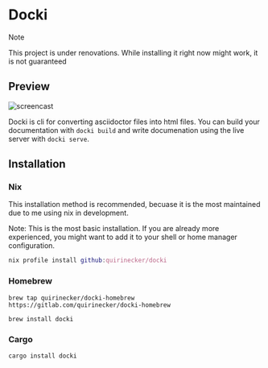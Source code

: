 # Docki

> [!NOTE]
> This project is under renovations. While installing it right now might work, it is not guaranteed


## Preview

![screencast](.gitlab/screencast.gif)

Docki is cli for converting asciidoctor files into html files. You can build your documentation with `docki build` and write documenation using the live server with `docki serve`.

## Installation

### Nix

This installation method is recommended, becuase it is the most maintained due to me using nix in development.

Note: This is the most basic installation. If you are already more experienced, you might want to add it to your shell or home manager configuration.

```nix
nix profile install github:quirinecker/docki
```

### Homebrew

```
brew tap quirinecker/docki-homebrew https://gitlab.com/quirinecker/docki-homebrew
```

```
brew install docki
```

### Cargo

```shell
cargo install docki
```



